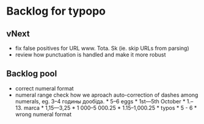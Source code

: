 # Backlog for typopo

## vNext
* fix false positives for URL www. Tota. Sk (ie. skip URLs from parsing)
* review how punctuation is handled and make it more robust

## Backlog pool
* correct numeral format
* numeral range check how we aproach auto-correction of dashes among numerals, eg. 3–4 годины дообіда.
		* 5–6 eggs
		* 1st—5th October
		* 1.–13. marca
		* 1,15—3,25
		* 1 000–5 000.25
		* 1.15–1,000.25
		* typos
				* 5 - 6
				* wrong numeral format

